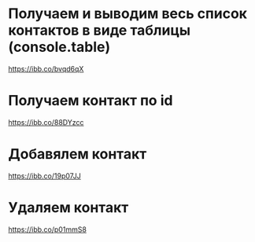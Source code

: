 # Получаем и выводим весь список контактов в виде таблицы (console.table)
https://ibb.co/bvqd6qX

# Получаем контакт по id
https://ibb.co/88DYzcc

# Добавялем контакт
https://ibb.co/19p07JJ

# Удаляем контакт
https://ibb.co/p01mmS8
